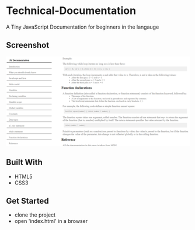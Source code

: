 # Technical-Documentation

A Tiny JavaScript Documentation for beginners in the langauge
## Screenshot
![Technical-Documentation](demo.png)
## Built With

- HTML5
- CSS3

## Get Started
- clone the project
- open 'index.html' in a browser